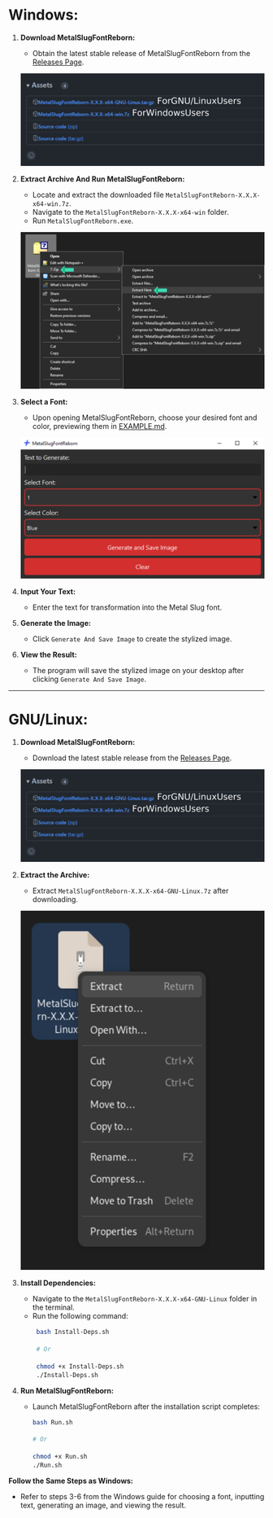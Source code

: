 # **Windows:**

1. **Download MetalSlugFontReborn:**
   - Obtain the latest stable release of MetalSlugFontReborn from the [Releases Page](https://github.com/VermeilChan/MetalSlugFontReborn/releases).

   ![Download MetalSlugFontReborn](Markdown/Guide/Download-Program.svg)

2. **Extract Archive And Run MetalSlugFontReborn:**
   - Locate and extract the downloaded file `MetalSlugFontReborn-X.X.X-x64-win.7z`.
   - Navigate to the `MetalSlugFontReborn-X.X.X-x64-win` folder.
   - Run `MetalSlugFontReborn.exe`.

   ![Extract and Run MetalSlugFontReborn](Markdown/Guide/Windows/Extract-Program-Windows.svg)

3. **Select a Font:**
   - Upon opening MetalSlugFontReborn, choose your desired font and color, previewing them in [EXAMPLE.md](Documentation/EXAMPLE.md).

   ![MetalSlugFontReborn GUI](Markdown/Guide/Windows/MetalSlugFontReborn-GUI.svg)

4. **Input Your Text:**
   - Enter the text for transformation into the Metal Slug font.

5. **Generate the Image:**
   - Click `Generate And Save Image` to create the stylized image.

6. **View the Result:**
   - The program will save the stylized image on your desktop after clicking `Generate And Save Image`.

---

# **GNU/Linux:**

1. **Download MetalSlugFontReborn:**
   - Download the latest stable release from the [Releases Page](https://github.com/VermeilChan/MetalSlugFontReborn/releases).

   ![Download MetalSlugFontReborn](Markdown/Guide/Download-Program.svg)

2. **Extract the Archive:**
   - Extract `MetalSlugFontReborn-X.X.X-x64-GNU-Linux.7z` after downloading.

   ![Extract MetalSlugFontReborn](Markdown/Guide/GNU-Linux/Extract-Program-GNU-Linux.svg)

3. **Install Dependencies:**
   - Navigate to the `MetalSlugFontReborn-X.X.X-x64-GNU-Linux` folder in the terminal.
   - Run the following command:
     ```bash
      bash Install-Deps.sh

      # Or

      chmod +x Install-Deps.sh
      ./Install-Deps.sh
      ```

4. **Run MetalSlugFontReborn:**
   - Launch MetalSlugFontReborn after the installation script completes:
      ```sh
      bash Run.sh

      # Or

      chmod +x Run.sh
      ./Run.sh
      ```

**Follow the Same Steps as Windows:**
   - Refer to steps 3-6 from the Windows guide for choosing a font, inputting text, generating an image, and viewing the result.
